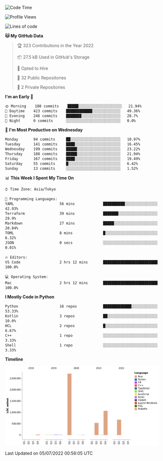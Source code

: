 <!--START_SECTION:waka-->
![Code Time](http://img.shields.io/badge/Code%20Time-0%20secs-blue)

![Profile Views](http://img.shields.io/badge/Profile%20Views-0-blue)

![Lines of code](https://img.shields.io/badge/From%20Hello%20World%20I%27ve%20Written-5%20Million%20lines%20of%20code-blue)

**🐱 My GitHub Data** 

> 🏆 323 Contributions in the Year 2022
 > 
> 📦 27.5 kB Used in GitHub's Storage 
 > 
> 💼 Opted to Hire
 > 
> 📜 32 Public Repositories 
 > 
> 🔑 2 Private Repositories  
 > 
**I'm an Early 🐤** 

```text
🌞 Morning    188 commits    █████░░░░░░░░░░░░░░░░░░░░   21.94% 
🌆 Daytime    423 commits    ████████████░░░░░░░░░░░░░   49.36% 
🌃 Evening    246 commits    ███████░░░░░░░░░░░░░░░░░░   28.7% 
🌙 Night      0 commits      ░░░░░░░░░░░░░░░░░░░░░░░░░   0.0%

```
📅 **I'm Most Productive on Wednesday** 

```text
Monday       94 commits     ██░░░░░░░░░░░░░░░░░░░░░░░   10.97% 
Tuesday      141 commits    ████░░░░░░░░░░░░░░░░░░░░░   16.45% 
Wednesday    199 commits    █████░░░░░░░░░░░░░░░░░░░░   23.22% 
Thursday     188 commits    █████░░░░░░░░░░░░░░░░░░░░   21.94% 
Friday       167 commits    ████░░░░░░░░░░░░░░░░░░░░░   19.49% 
Saturday     55 commits     █░░░░░░░░░░░░░░░░░░░░░░░░   6.42% 
Sunday       13 commits     ░░░░░░░░░░░░░░░░░░░░░░░░░   1.52%

```


📊 **This Week I Spent My Time On** 

```text
⌚︎ Time Zone: Asia/Tokyo

💬 Programming Languages: 
YAML                     56 mins             ██████████░░░░░░░░░░░░░░░   42.93% 
Terraform                39 mins             ███████░░░░░░░░░░░░░░░░░░   29.9% 
Markdown                 27 mins             █████░░░░░░░░░░░░░░░░░░░░   20.84% 
TOML                     8 mins              █░░░░░░░░░░░░░░░░░░░░░░░░   6.32% 
JSON                     0 secs              ░░░░░░░░░░░░░░░░░░░░░░░░░   0.01%

🔥 Editors: 
VS Code                  2 hrs 12 mins       █████████████████████████   100.0%

💻 Operating System: 
Mac                      2 hrs 12 mins       █████████████████████████   100.0%

```

**I Mostly Code in Python** 

```text
Python                   16 repos            █████████████░░░░░░░░░░░░   53.33% 
Kotlin                   3 repos             ██░░░░░░░░░░░░░░░░░░░░░░░   10.0% 
HCL                      2 repos             █░░░░░░░░░░░░░░░░░░░░░░░░   6.67% 
C++                      1 repo              ░░░░░░░░░░░░░░░░░░░░░░░░░   3.33% 
Shell                    1 repo              ░░░░░░░░░░░░░░░░░░░░░░░░░   3.33%

```


**Timeline**

![Chart not found](https://raw.githubusercontent.com/kitagawa-hr/kitagawa-hr/main/charts/bar_graph.png) 


 Last Updated on 05/07/2022 00:56:05 UTC
<!--END_SECTION:waka-->
